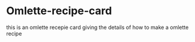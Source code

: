 # Omlette-recipe-card
this is an omlette recepie card giving the details of how to make a omlette recipe

